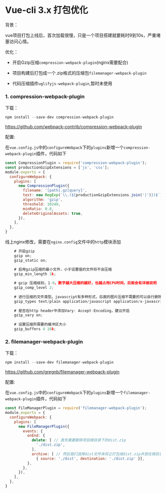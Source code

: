 # Vue-cli 3.x 打包优化

背景：

vue项目打包上线后，首次加载很慢，只是一个项目搭建就要耗时9到10s，严重堵塞访问心情。

优化：

- 开启Gzip压缩`compression-webpack-plugin`(nginx需要配合) 

- 项目构建后打包成一个.zip格式的压缩包`filemanager-webpack-plugin`

- 代码压缩插件`uglifyjs-webpack-plugin`,暂时未使用



### 1. compression-webpack-plugin

下载：

```js
npm install --save-dev compression-webpack-plugin
```
https://github.com/webpack-contrib/compression-webpack-plugin

配置:

在`vue.config.js`中的`configureWebpack`下的`plugins`新增一个`compression-webpack-plugin`插件，代码如下

```js
const CompressionPlugin = require('compression-webpack-plugin');
const productionGzipExtensions = ['js', 'css'];
module.exports = {
  configureWebpack: {
    plugins: [
      new CompressionPlugin({
        filename: '[path].gz[query]',
        test: new RegExp(`\\.(${productionGzipExtensions.join('|')})$`), // 匹配文件名
        algorithm: 'gzip',
        threshold: 10240,
        minRatio: 0.8,
        deleteOriginalAssets: true,
      }),
    ],
  },
}  
```

线上nginx修改，需要在`nginx.config`文件中的`http`模块添加

```js
    # 开启gzip
    gzip on;
    gzip_static on;

    # 启用gzip压缩的最小文件，小于设置值的文件将不会压缩
    gzip_min_length 1k;
 
    # gzip 压缩级别，1-9，数字越大压缩的越好，也越占用CPU时间，后面会有详细说明
    gzip_comp_level 2;
 
    # 进行压缩的文件类型。javascript有多种形式，后面的图片压缩不需要的可以自行删除
    gzip_types text/plain application/javascript application/x-javascript text/css application/xml text/javascript application/x-httpd-php image/jpeg image/gif image/png;
 
    # 是否在http header中添加Vary: Accept-Encoding，建议开启
    gzip_vary on;
 
    # 设置压缩所需要的缓冲区大小     
    gzip_buffers 4 16k;

```
### 2. filemanager-webpack-plugin

下载：

```js
npm install --save-dev filemanager-webpack-plugin
```
https://github.com/gregnb/filemanager-webpack-plugin

配置:

在`vue.config.js`中的`configureWebpack`下的`plugins`新增一个`filemanager-webpack-plugin`插件，代码如下

```js
const FileManagerPlugin = require('filemanager-webpack-plugin');
module.exports = {
  configureWebpack: {
    plugins: [
      new FileManagerPlugin({
        events: {
          onEnd: {
            delete: [ // 首先需要删除项目根目录下的dist.zip
              './dist.zip',
            ],
            archive: [ // 然后我们选择dist文件夹将之打包成dist.zip并放在根目录
              { source: './dist', destination: './dist.zip' }],
          },
        },
      }),
    ],
  },
}  
```